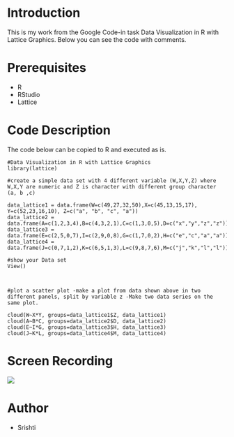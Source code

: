 # Introduction
This is my work from the Google Code-in task Data Visualization in R with Lattice Graphics. Below you can see the code with comments.

# Prerequisites
- R
- RStudio
- Lattice

# Code Description
The code below can be copied to R and executed as is.

```
#Data Visualization in R with Lattice Graphics
library(lattice)

#create a simple data set with 4 different variable (W,X,Y,Z) where W,X,Y are numeric and Z is character with different group character (a, b ,c)

data_lattice1 = data.frame(W=c(49,27,32,50),X=c(45,13,15,17), Y=c(52,23,16,10), Z=c("a", "b", "c", "a"))
data_lattice2 = data.frame(A=c(1,2,3,4),B=c(4,3,2,1),C=c(1,3,0,5),D=c("x","y","z","z"))
data_lattice3 = data.frame(E=c(2,5,0,7),I=c(2,9,0,8),G=c(1,7,0,2),H=c("e","c","a","a"))
data_lattice4 = data.frame(J=c(0,7,1,2),K=c(6,5,1,3),L=c(9,8,7,6),M=c("j","k","l","l"))

#show your Data set
View()



#plot a scatter plot -make a plot from data shown above in two different panels, split by variable z -Make two data series on the same plot.

cloud(W~X*Y, groups=data_lattice1$Z, data_lattice1)
cloud(A~B*C, groups=data_lattice2$D, data_lattice2)
cloud(E~I*G, groups=data_lattice3$H, data_lattice3)
cloud(J~K*L, groups=data_lattice4$M, data_lattice4)
```

# Screen Recording

![](http://g.recordit.co/SlfzQzqVUx.gif)

# Author
- Srishti 


